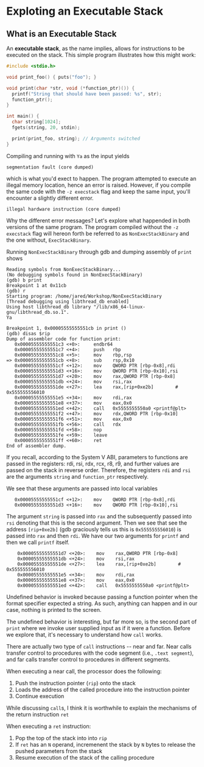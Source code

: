 # Exploting an Executable Stack

## What is an Executable Stack

An **executable stack**, as the name implies, allows for instructions to be executed on the stack. This simple
program illustrates how this might work:

```c
#include <stdio.h>

void print_foo() { puts("foo"); }

void print(char *str, void (*function_ptr)()) {
  printf("String that should have been passed: %s", str);
  function_ptr();
}

int main() {
  char string[1024];
  fgets(string, 20, stdin);

  print(print_foo, string); // Arguments switched
}
```

Compiling and running with  `Ya` as the input yields

```
segmentation fault (core dumped)
```

which is what you'd exect to happen. The program attempted to execute an illegal memory location, hence an error is raised. However, if you
compile the same code with the `-z execstack` flag and keep the same input, you'll encounter a slightly different error.

```
illegal hardware instruction (core dumped)
```
Why the different error messages? Let's explore what happended in both versions of the same program. The program compiled without the `-z execstack`
flag will hereon forth be referred to as `NonExecStackBinary` and the one without, `ExecStackBinary`.

Running `NonExecStackBinary` through gdb and dumping assembly of `print` shows

```
Reading symbols from NonExecStackBinary...
(No debugging symbols found in NonExecStackBinary)
(gdb) b print
Breakpoint 1 at 0x11cb
(gdb) r
Starting program: /home/jared/Workshop/NonExecStackBinary
[Thread debugging using libthread_db enabled]
Using host libthread_db library "/lib/x86_64-linux-gnu/libthread_db.so.1".
Ya

Breakpoint 1, 0x00005555555551cb in print ()
(gdb) disas $rip
Dump of assembler code for function print:
   0x00005555555551c3 <+0>:     endbr64
   0x00005555555551c7 <+4>:     push   rbp
   0x00005555555551c8 <+5>:     mov    rbp,rsp
=> 0x00005555555551cb <+8>:     sub    rsp,0x10
   0x00005555555551cf <+12>:    mov    QWORD PTR [rbp-0x8],rdi
   0x00005555555551d3 <+16>:    mov    QWORD PTR [rbp-0x10],rsi
   0x00005555555551d7 <+20>:    mov    rax,QWORD PTR [rbp-0x8]
   0x00005555555551db <+24>:    mov    rsi,rax
   0x00005555555551de <+27>:    lea    rax,[rip+0xe2b]        # 0x555555556010
   0x00005555555551e5 <+34>:    mov    rdi,rax
   0x00005555555551e8 <+37>:    mov    eax,0x0
   0x00005555555551ed <+42>:    call   0x5555555550a0 <printf@plt>
   0x00005555555551f2 <+47>:    mov    rdx,QWORD PTR [rbp-0x10]
   0x00005555555551f6 <+51>:    mov    eax,0x0
   0x00005555555551fb <+56>:    call   rdx
   0x00005555555551fd <+58>:    nop
   0x00005555555551fe <+59>:    leave
   0x00005555555551ff <+60>:    ret
End of assembler dump.
```

If you recall, according to the System V ABI, parameters to functions are passed in 
the registers: rdi, rsi, rdx, rcx, r8, r9, and further values are passed on the stack in reverse order. Therefore, the registers
`rdi` and `rsi` are the arguments `string` and `function_ptr` respectively. 

We see that these arguments are passed into local variables

```
   0x00005555555551cf <+12>:    mov    QWORD PTR [rbp-0x8],rdi
   0x00005555555551d3 <+16>:    mov    QWORD PTR [rbp-0x10],rsi
```

The argument `string` is passed into `rax` and the subsequently passed into `rsi` denoting that this is the second argument. Then we see that
see the address `[rip+0xe2b]` (gdb graciously tells us this is `0x555555556010`) is passed into `rax` and then `rdi`. We have our two arguments
for `printf` and then we call `printf` itself.

```
    0x00005555555551d7 <+20>:    mov    rax,QWORD PTR [rbp-0x8]
    0x00005555555551db <+24>:    mov    rsi,rax
    0x00005555555551de <+27>:    lea    rax,[rip+0xe2b]        # 0x555555556010
    0x00005555555551e5 <+34>:    mov    rdi,rax
    0x00005555555551e8 <+37>:    mov    eax,0x0
    0x00005555555551ed <+42>:    call   0x5555555550a0 <printf@plt>
```

Undefined behavior is invoked because passing a function pointer when the format specifier expected a string. As such, anything can happen and in our case,
nothing is printed to the screen.

The undefined behavior is interesting, but far more so, is the second part of `print` where we invoke user supplied input as if it were a function. Before we
explore that, it's necessary to understand how `call` works.

There are actually two type of `call` instructions -- near and far. Near calls transfer control to procedures with the code segment (i.e., `.text segment`), and far
calls transfer control to procedures in different segments. 

When executing a near call, the processor does the following:
   
1. Push the instruction pointer (`rip`) onto the stack
2. Loads the address of the called procedure into the instruction pointer
3. Continue execution

While discussing `call`s, I think it is worthwhile to explain the mechanisms of the return instruction `ret`

When executing a `ret` instruction:

1. Pop the top of the stack into into `rip`
2. If `ret` has an `N` operand, incremenent the stack by `N` bytes to release the pushed parameters from the stack
3. Resume execution of the stack of the calling procedure


